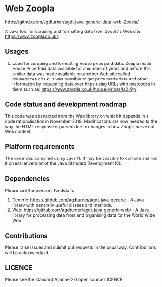 # Web Zoopla

https://github.com/agdturner/agdt-java-generic-data-web-Zoopla/

A Java tool for scraping and formatting data from Zoopla's Web site: https://www.zoopla.co.uk/.

## Usages
1. Used for scraping and formatting house price paid data. Zoopla made House Price Paid data available for a number of years and before this similar data was made available on another Web site called houseprices.co.uk. It was possible to get price made data and other information by requesting data over https using URLs with postcodes in them such as: https://www.zoopla.co.uk/house-prices/ls2-9jt/.

## Code status and development roadmap
This code was abstracted from the Web library on which it depends in a code rationalisation in November 2019.
Modifications are now needed to the way the HTML response is parsed due to changes in how Zoopla serve out Web content.

## Platform requirements
The code was compiled using Java 11. It may be possible to compile and run it on earlier version of the Java Standard Development Kit. 

## Dependencies
Please see the pom.xml for details.
1. Generic: https://github.com/agdturner/agdt-java-generic - A Java library with generally useful classes and methods.
2. Web: https://github.com/agdturner/agdt-java-generic-web/ - A Java library for processing data from and organising data for the World Wide Web.

## Contributions
Please raise issues and submit pull requests in the usual way. Contributions will be acknowledged.

## LICENCE
Please see the standard Apache 2.0 open source LICENCE.
